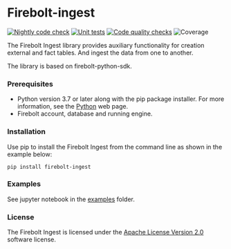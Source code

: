 # Firebolt-ingest

[![Nightly code check](https://github.com/firebolt-db/firebolt-ingest/actions/workflows/nightly.yml/badge.svg)](https://github.com/firebolt-db/firebolt-ingest/actions/workflows/nightly.yml)
[![Unit tests](https://github.com/firebolt-db/firebolt-ingest/actions/workflows/unit-tests.yml/badge.svg)](https://github.com/firebolt-db/firebolt-ingest/actions/workflows/unit-tests.yml)
[![Code quality checks](https://github.com/firebolt-db/firebolt-ingest/actions/workflows/code-check.yml/badge.svg)](https://github.com/firebolt-db/firebolt-ingest/actions/workflows/code-check.yml)
![Coverage](https://img.shields.io/endpoint?url=https://gist.githubusercontent.com/yuryfirebolt/1f1682d25882f8f75003d29921feb0e4/raw/firebolt-ingest-coverage.json)

The Firebolt Ingest library provides auxiliary functionality for creation external and fact tables.
And ingest the data from one to another.

The library is based on firebolt-python-sdk.

### Prerequisites
* Python version 3.7 or later along with the pip package installer. For more information, see the [Python](https://www.python.org/downloads/) web page.
* Firebolt account, database and running engine.

### Installation
Use pip to install the Firebolt Ingest from the command line as shown in the example below:

```pip install firebolt-ingest```

### Examples
See jupyter notebook in the [examples](https://github.com/firebolt-db/firebolt-ingest/tree/main/examples) folder.

### License
The Firebolt Ingest is licensed under the [Apache License Version 2.0](https://github.com/firebolt-db/firebolt-ingest/blob/main/LICENSE) software license.

